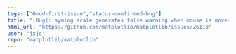 ```yaml
---
tags: ["Good-first-issue","status-confirmed-bug"]
title: "[Bug]: symlog scale generates false warning when mouse is moved"
html_url: "https://github.com/matplotlib/matplotlib/issues/26118"
user: "jxjo"
repo: "matplotlib/matplotlib"
---
```


